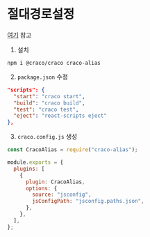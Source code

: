 # 절대경로설정
[여기](https://grahams.tistory.com/314) 참고

1. 설치
```
npm i @craco/craco craco-alias
```

2. `package.json` 수정
```json
"scripts": {
  "start": "craco start",
  "build": "craco build",
  "test": "craco test",
  "eject": "react-scripts eject"
},
```

3. `craco.config.js` 생성
```javascript
const CracoAlias = require("craco-alias");

module.exports = {
  plugins: [
    {
      plugin: CracoAlias,
      options: {
        source: "jsconfig",
        jsConfigPath: "jsconfig.paths.json",
      },
    },
  ],
};
```